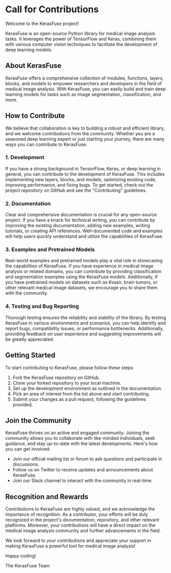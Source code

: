 # Call for Contributions

Welcome to the KerasFuse project!

KerasFuse is an open-source Python library for medical image analysis tasks. It leverages the power of TensorFlow and Keras, combining them with various computer vision techniques to facilitate the development of deep learning models.

## About KerasFuse

KerasFuse offers a comprehensive collection of modules, functions, layers, blocks, and models to empower researchers and developers in the field of medical image analysis. With KerasFuse, you can easily build and train deep learning models for tasks such as image segmentation, classification, and more.

## How to Contribute

We believe that collaboration is key to building a robust and efficient library, and we welcome contributions from the community. Whether you are a seasoned deep learning expert or just starting your journey, there are many ways you can contribute to KerasFuse:

### 1. Development

If you have a strong background in TensorFlow, Keras, or deep learning in general, you can contribute to the development of KerasFuse. This includes implementing new layers, blocks, and models, optimizing existing code, improving performance, and fixing bugs. To get started, check out the project repository on GitHub and see the "Contributing" guidelines.

### 2. Documentation

Clear and comprehensive documentation is crucial for any open-source project. If you have a knack for technical writing, you can contribute by improving the existing documentation, adding new examples, writing tutorials, or creating API references. Well-documented code and examples will help users quickly understand and utilize the capabilities of KerasFuse.

### 3. Examples and Pretrained Models

Real-world examples and pretrained models play a vital role in showcasing the capabilities of KerasFuse. If you have experience in medical image analysis or related domains, you can contribute by providing classification and segmentation examples using the KerasFuse models. Additionally, if you have pretrained models on datasets such as Kvasir, brain tumors, or other relevant medical image datasets, we encourage you to share them with the community.

### 4. Testing and Bug Reporting

Thorough testing ensures the reliability and stability of the library. By testing KerasFuse in various environments and scenarios, you can help identify and report bugs, compatibility issues, or performance bottlenecks. Additionally, providing feedback on user experience and suggesting improvements will be greatly appreciated.

## Getting Started

To start contributing to KerasFuse, please follow these steps:

1. Fork the KerasFuse repository on GitHub.
2. Clone your forked repository to your local machine.
3. Set up the development environment as outlined in the documentation.
4. Pick an area of interest from the list above and start contributing.
5. Submit your changes as a pull request, following the guidelines provided.

## Join the Community

KerasFuse thrives on an active and engaged community. Joining the community allows you to collaborate with like-minded individuals, seek guidance, and stay up-to-date with the latest developments. Here's how you can get involved:

- Join our official mailing list or forum to ask questions and participate in discussions.
- Follow us on Twitter to receive updates and announcements about KerasFuse.
- Join our Slack channel to interact with the community in real-time.

## Recognition and Rewards

Contributions to KerasFuse are highly valued, and we acknowledge the importance of recognition. As a contributor, your efforts will be duly recognized in the project's documentation, repository, and other relevant platforms. Moreover, your contributions will have a direct impact on the medical image analysis community and further advancements in the field.

We look forward to your contributions and appreciate your support in making KerasFuse a powerful tool for medical image analysis!

Happy coding!

The KerasFuse Team
